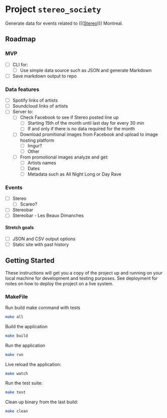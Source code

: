 # Project `stereo_society`

Generate data for events related to ((([Stereo](https://www.instagram.com/stereomontreal)))) Montreal.

## Roadmap

### MVP

- [ ] CLI for:
    - [ ] Use simple data source such as JSON and generate Markdown
- [ ] Save markdown output to repo

### Data features

- [ ] Spotify links of artists
- [ ] Soundcloud links of artists
- [ ] Server to:
    - [ ] Check Facebook to see if Stereo posted line up
        - [ ] Starting 15th of the month until last day for every 30 min 
        - [ ] If and only if there is no data required for the month
    - [ ] Download promitional images from Facebook and upload to image hosting platform
        - [ ] Imgur?
        - [ ] Other
    - [ ] From promotional images analyze and get:
        - [ ] Artists names
        - [ ] Dates
        - [ ] Metadata such as All Night Long or Day Rave

### Events

- [ ] Stereo
    - [ ] Scareo?
- [ ] Stereobar
- [ ] Stereobar - Les Beaux Dimanches

#### Stretch goals

- [ ] JSON and CSV output options
- [ ] Static site with past history

## Getting Started

These instructions will get you a copy of the project up and running on your local machine for development and testing purposes. See deployment for notes on how to deploy the project on a live system.

### MakeFile

Run build make command with tests
```bash
make all
```

Build the application
```bash
make build
```

Run the application
```bash
make run
```

Live reload the application:
```bash
make watch
```

Run the test suite:
```bash
make test
```

Clean up binary from the last build:
```bash
make clean
```
